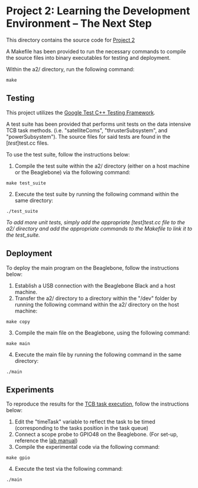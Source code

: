 # Project 2: Learning the Development Environment – The Next Step
This directory contains the source code for [Project 2](https://class.ee.washington.edu/474/peckol/assignments/lab2/lab2Summer2017.pdf)

A Makefile has been provided to run the necessary commands to compile the source files into binary executables for testing and deployment.

Within the a2/ directory, run the following command:
```
make
```
## Testing
This project utilizes the [Google Test C++ Testing Framework](https://github.com/google/googletest).

A test suite has been provided that performs unit tests
on the data intensive TCB task methods. (i.e. "satelliteComs",
"thrusterSubsystem", and "powerSubsystem"). The source files for said tests are found in the [*test*]test.cc files.

To use the test suite, follow the instructions below:

1. Compile the test suite within the a2/ directory
(either on a host machine or the Beaglebone) via
the following command:
```
make test_suite
```
2. Execute the test suite by running the following command
within the same directory:
```
./test_suite
```

_To add more unit tests, simply add the appropriate [*test*]test.cc
file to the a2/ directory and add the appropriate commands to the
Makefile to link it to the test_suite._

## Deployment
To deploy the main program on the Beaglebone, follow
the instructions below:

1. Establish a USB connection with
the Beaglebone Black and a host machine.
2. Transfer the a2/ directory
to a directory within the "/dev" folder
by running the following command
within the a2/ directory on the host machine:
```
make copy
```
3. Compile the main file on the Beaglebone,
using the following command:
```
make main
```
4. Execute the main file by running
the following command in the same directory:
```
./main
```


## Experiments
To reproduce the results for the [TCB task execution](https://docs.google.com/spreadsheets/d/1BmmUTLn6MlDJZZvJ8Uzegxo9HI7NbdYS99hrN_KA-mE/edit?usp=sharing), follow the
instructions below:
1. Edit the "timeTask" variable
to reflect the task to be timed (corresponding to the tasks
position in the task queue)
2. Connect a scope probe to GPIO48 on the Beaglebone.
(For set-up, reference the [lab manual](https://class.ee.washington.edu/474/peckol/assignments/lab2/lab2Summer2017.pdf))
3. Compile the experimental code via the following command:
```
make gpio
```
4. Execute the test via the following command:
```
./main
```
